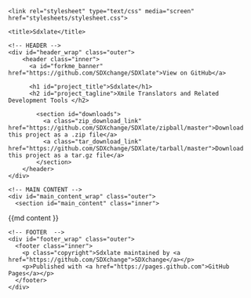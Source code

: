 <!DOCTYPE html>
<html>

  <head>
    <meta charset='utf-8'>
    <meta http-equiv="X-UA-Compatible" content="chrome=1">
    <meta name="description" content="Sdxlate : Xmile Translators and Related Development Tools ">

    <link rel="stylesheet" type="text/css" media="screen" href="stylesheets/stylesheet.css">

    <title>Sdxlate</title>
  </head>

  <body>


    <!-- HEADER -->
    <div id="header_wrap" class="outer">
        <header class="inner">
          <a id="forkme_banner" href="https://github.com/SDXchange/SDXlate">View on GitHub</a>

          <h1 id="project_title">Sdxlate</h1>
          <h2 id="project_tagline">Xmile Translators and Related Development Tools </h2>

            <section id="downloads">
              <a class="zip_download_link" href="https://github.com/SDXchange/SDXlate/zipball/master">Download this project as a .zip file</a>
              <a class="tar_download_link" href="https://github.com/SDXchange/SDXlate/tarball/master">Download this project as a tar.gz file</a>
            </section>
        </header>
    </div>

    <!-- MAIN CONTENT -->
    <div id="main_content_wrap" class="outer">
      <section id="main_content" class="inner">

{{md  content }}
      </section>
    </div>

    <!-- FOOTER  -->
    <div id="footer_wrap" class="outer">
      <footer class="inner">
        <p class="copyright">Sdxlate maintained by <a href="https://github.com/SDXchange">SDXchange</a></p>
        <p>Published with <a href="https://pages.github.com">GitHub Pages</a></p>
      </footer>
    </div>
</body>
</html>